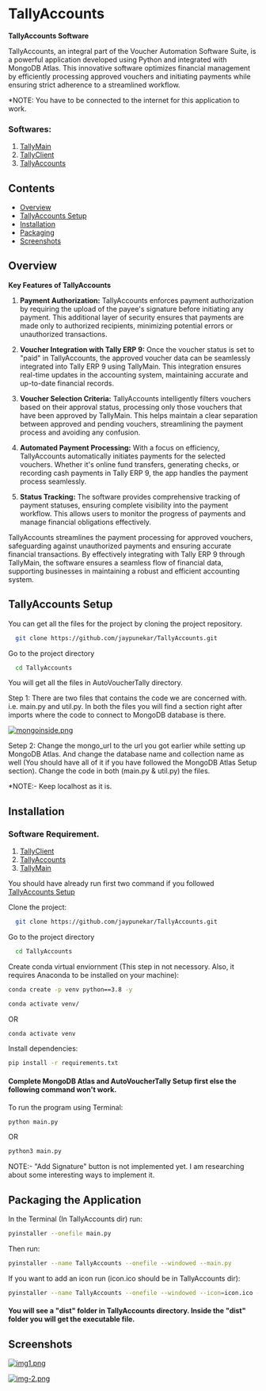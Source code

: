 
# TallyAccounts

**TallyAccounts Software**

TallyAccounts, an integral part of the Voucher Automation Software Suite, is a powerful application developed using Python and integrated with MongoDB Atlas. This innovative software optimizes financial management by efficiently processing approved vouchers and initiating payments while ensuring strict adherence to a streamlined workflow.

*NOTE: You have to be connected to the internet for this application to work.

### Softwares:

1. [TallyMain](https://github.com/jaypunekar/AutoVoucherTally)
2. [TallyClient](https://github.com/jaypunekar/TallyClient)
3. [TallyAccounts](https://github.com/jaypunekar/TallyAccounts)

## Contents

- [Overview](#overview)
- [TallyAccounts Setup](#tallyaccounts-setup)
- [Installation](#installation)
- [Packaging](#packaging-the-application)
- [Screenshots](#screenshots)


## Overview
**Key Features of TallyAccounts**
1. **Payment Authorization:** TallyAccounts enforces payment authorization by requiring the upload of the payee's signature before initiating any payment. This additional layer of security ensures that payments are made only to authorized recipients, minimizing potential errors or unauthorized transactions.

2. **Voucher Integration with Tally ERP 9:** Once the voucher status is set to "paid" in TallyAccounts, the approved voucher data can be seamlessly integrated into Tally ERP 9 using TallyMain. This integration ensures real-time updates in the accounting system, maintaining accurate and up-to-date financial records.

3. **Voucher Selection Criteria:** TallyAccounts intelligently filters vouchers based on their approval status, processing only those vouchers that have been approved by TallyMain. This helps maintain a clear separation between approved and pending vouchers, streamlining the payment process and avoiding any confusion.

4. **Automated Payment Processing:** With a focus on efficiency, TallyAccounts automatically initiates payments for the selected vouchers. Whether it's online fund transfers, generating checks, or recording cash payments in Tally ERP 9, the app handles the payment process seamlessly.

5. **Status Tracking:** The software provides comprehensive tracking of payment statuses, ensuring complete visibility into the payment workflow. This allows users to monitor the progress of payments and manage financial obligations effectively.

TallyAccounts streamlines the payment processing for approved vouchers, safeguarding against unauthorized payments and ensuring accurate financial transactions. By effectively integrating with Tally ERP 9 through TallyMain, the software ensures a seamless flow of financial data, supporting businesses in maintaining a robust and efficient accounting system.



## TallyAccounts Setup


You can get all the files for the project by cloning the project repository.

```bash
  git clone https://github.com/jaypunekar/TallyAccounts.git
```
Go to the project directory
```bash
  cd TallyAccounts
```

You will get all the files in AutoVoucherTally directory.

Step 1: There are two files that contains the code we are concerned with. i.e. main.py and util.py. In both the files you will find a section right after imports where the code to connect to MongoDB database is there.

[![mongoinside.png](https://i.postimg.cc/G2yVQcrs/mongoinside.png)](https://postimg.cc/S2mgQbny)

Setep 2: Change the mongo_url to the url you got earlier while setting up MongoDB Atlas. And change the database name and collection name as well (You should have all of it if you have followed the MongoDB Atlas Setup section). Change the code in both (main.py & util.py) the files.

*NOTE:- Keep localhost as it is.
## Installation
### Software Requirement.

1. [TallyClient](https://github.com/jaypunekar/TallyClient)
2. [TallyAccounts](https://github.com/jaypunekar/TallyAccounts)
3. [TallyMain](https://github.com/jaypunekar/AutoVoucherTally)

You should have already run first two command if you followed [TallyAccounts Setup](#tallyaccounts-setup)

Clone the project:

```bash
  git clone https://github.com/jaypunekar/TallyAccounts.git
```
Go to the project directory
```bash
  cd TallyAccounts
```

Create conda virtual enviornment (This step in not necessory. Also, it requires Anaconda to be installed on your machine):
```bash
conda create -p venv python==3.8 -y
```
```bash
conda activate venv/
```

OR 
```bash
conda activate venv
```
Install dependencies:
```bash
pip install -r requirements.txt
```
#### Complete MongoDB Atlas and AutoVoucherTally Setup first else the following command won't work.

To run the program using Terminal:
```bash
python main.py
```
OR
```bash
python3 main.py
```

NOTE:- "Add Signature" button is not implemented yet. I am researching about some interesting ways to implement it.


## Packaging the Application

In the Terminal (In TallyAccounts dir) run:
```bash
pyinstaller --onefile main.py  
```

Then run:

```bash
pyinstaller --name TallyAccounts --onefile --windowed --main.py
```

If you want to add an icon run (icon.ico should be in TallyAccounts dir):
```bash
pyinstaller --name TallyAccounts --onefile --windowed --icon=icon.ico --main.py
```
#### You will see a "dist" folder in TallyAccounts directory. Inside the "dist" folder you will get the executable file.

## Screenshots
[![img1.png](https://i.postimg.cc/2yTRkqfd/img1.png)](https://postimg.cc/wRtbFjM3)

[![img-2.png](https://i.postimg.cc/fyHzHqkh/img-2.png)](https://postimg.cc/64vxq0dH)
